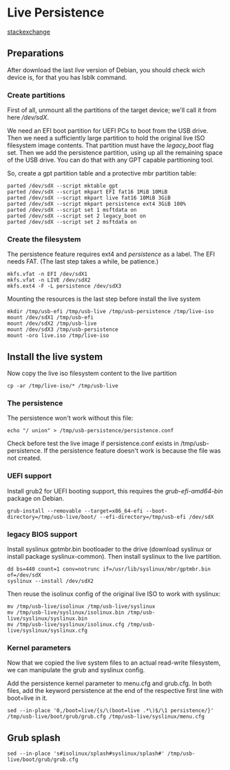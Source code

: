 # Live Persistence
[stackexchange](https://unix.stackexchange.com/questions/382817/uefi-bios-bootable-live-debian-stretch-amd64-with-persistence)

## Preparations

After download the last *live* version of Debian, you should check
wich device is, for that you has lsblk command.

### Create partitions

First of all, unmount all the partitions of the target device; we'll
call it from here */dev/sdX*.

We need an EFI boot partition for UEFI PCs to boot from the USB drive.
Then we need a sufficiently large partition to hold the original live ISO 
filesystem image contents. That partition must have the *legacy_boot* flag set.
Then we add the persistence partition, using up all the remaining space
of the USB drive. You can do that with any GPT capable partitioning tool.

So, create a gpt partition table and a protective mbr partition table:
```
parted /dev/sdX --script mktable gpt
parted /dev/sdX --script mkpart EFI fat16 1MiB 10MiB
parted /dev/sdX --script mkpart live fat16 10MiB 3GiB
parted /dev/sdX --script mkpart persistence ext4 3GiB 100%
parted /dev/sdX --script set 1 msftdata on
parted /dev/sdX --script set 2 legacy_boot on
parted /dev/sdX --script set 2 msftdata on
```

### Create the filesystem

The persistence feature requires ext4 and *persistence* as a label.
The EFI needs FAT. (The last step takes a while, be patience.)
```
mkfs.vfat -n EFI /dev/sdX1
mkfs.vfat -n LIVE /dev/sdX2
mkfs.ext4 -F -L persistence /dev/sdX3
```

Mounting the resources is the last step before install the live system
```
mkdir /tmp/usb-efi /tmp/usb-live /tmp/usb-persistence /tmp/live-iso
mount /dev/sdX1 /tmp/usb-efi
mount /dev/sdX2 /tmp/usb-live
mount /dev/sdX3 /tmp/usb-persistence
mount -oro live.iso /tmp/live-iso
```

## Install the live system

Now copy the live iso filesystem content to the live partition
```
cp -ar /tmp/live-iso/* /tmp/usb-live
```

### The persistence

The persistence won't work without this file:
```
echo "/ union" > /tmp/usb-persistence/persistence.conf
```

Check before test the live image if persistence.conf exists
in /tmp/usb-persistence. If the persistence feature doesn't work is
because the file was not created.

### UEFI support

Install grub2 for UEFI booting support, this requires the *grub-efi-amd64-bin*
package on Debian.
```
grub-install --removable --target=x86_64-efi --boot-directory=/tmp/usb-live/boot/ --efi-directory=/tmp/usb-efi /dev/sdX
```

### legacy BIOS support

Install syslinux gptmbr.bin bootloader to the drive (download syslinux or 
install package syslinux-common). Then install syslinux to the live partition.
```
dd bs=440 count=1 conv=notrunc if=/usr/lib/syslinux/mbr/gptmbr.bin of=/dev/sdX
syslinux --install /dev/sdX2
```

Then reuse the isolinux config of the original live ISO to work with syslinux:
```
mv /tmp/usb-live/isolinux /tmp/usb-live/syslinux
mv /tmp/usb-live/syslinux/isolinux.bin /tmp/usb-live/syslinux/syslinux.bin
mv /tmp/usb-live/syslinux/isolinux.cfg /tmp/usb-live/syslinux/syslinux.cfg
```

### Kernel parameters

Now that we copied the live system files to an actual read-write filesystem,
we can manipulate the grub and syslinux config.

Add the persistence kernel parameter to menu.cfg and grub.cfg. In both files,
add the keyword persistence at the end of the respective first line with boot=live in it.
```
sed --in-place '0,/boot=live/{s/\(boot=live .*\)$/\1 persistence/}' /tmp/usb-live/boot/grub/grub.cfg /tmp/usb-live/syslinux/menu.cfg
```

## Grub splash

```
sed --in-place 's#isolinux/splash#syslinux/splash#' /tmp/usb-live/boot/grub/grub.cfg
```
